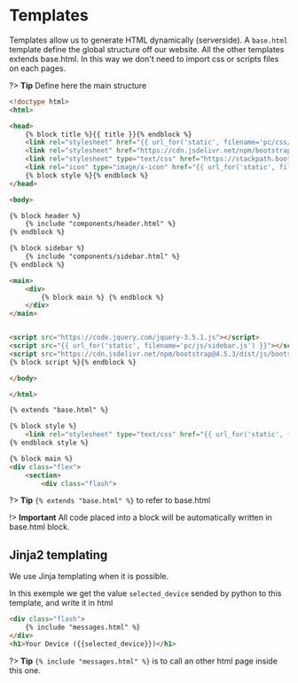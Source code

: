 
# Templates

Templates allow us to generate HTML dynamically (serverside). 
A `base.html` template define the global structure off our website. 
All the other templates extends base.html. In this way we don't need to import css or scripts files on each pages. 

?> **Tip** Define here the main structure
```html
<!doctype html>
<html>

<head>
    {% block title %}{{ title }}{% endblock %}
    <link rel="stylesheet" href="{{ url_for('static', filename='pc/css/base.css')}}">
    <link rel="stylesheet" href="https://cdn.jsdelivr.net/npm/bootstrap@4.5.3/dist/css/bootstrap.min.css" integrity="sha384-TX8t27EcRE3e/ihU7zmQxVncDAy5uIKz4rEkgIXeMed4M0jlfIDPvg6uqKI2xXr2" crossorigin="anonymous">
    <link rel="stylesheet" type="text/css" href="https://stackpath.bootstrapcdn.com/font-awesome/4.7.0/css/font-awesome.min.css">
    <link rel="icon" type="image/x-icon" href="{{ url_for('static', filename='pc/assets/favicon.ico')}}" />
    {% block style %}{% endblock %}
</head>

<body>

{% block header %}
    {% include "components/header.html" %}
{% endblock %}

{% block sidebar %}
    {% include "components/sidebar.html" %}
{% endblock %}

<main>
    <div>
        {% block main %} {% endblock %}
    </div>
</main>


<script src="https://code.jquery.com/jquery-3.5.1.js"></script>
<script src="{{ url_for('static', filename='pc/js/sidebar.js') }}"></script>
<script src="https://cdn.jsdelivr.net/npm/bootstrap@4.5.3/dist/js/bootstrap.bundle.min.js" integrity="sha384-ho+j7jyWK8fNQe+A12Hb8AhRq26LrZ/JpcUGGOn+Y7RsweNrtN/tE3MoK7ZeZDyx" crossorigin="anonymous"></script>
{% block script %}{% endblock %}

</body>

</html>
```

```html
{% extends "base.html" %}

{% block style %}
    <link rel="stylesheet" type="text/css" href="{{ url_for('static', filename='pc/css/device.css') }}">
{% endblock style %}

{% block main %}
<div class="flex">
    <section>
        <div class="flash">
```
?> **Tip** `{% extends "base.html" %}` to refer to base.html 

!> **Important** All code placed into a block will be automatically written in base.html block.

## Jinja2 templating

We use Jinja templating when it is possible. 

In this exemple we get the value `selected_device` sended by python to this template, and write it in html
```html
<div class="flash">
    {% include "messages.html" %}
</div>
<h1>Your Device ({{selected_device}})</h1>
```

?> **Tip** `{% include "messages.html" %}` is to call an other html page inside this one. 